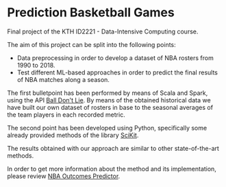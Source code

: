 # Prediction Basketball Games

Final project of the KTH ID2221 - Data-Intensive Computing course.

The aim of this project can be split into the following points:
* Data preprocessing in order to develop a dataset of NBA rosters from
1990 to 2018.
* Test different ML-based approaches in order to predict the final results
of NBA matches along a season.

The first bulletpoint has been performed by means of Scala and Spark, using
the API [Ball Don't Lie](https://www.balldontlie.io). By means of the obtained historical data we have built our own dataset of rosters in base to
the seasonal averages of the team players in each recorded metric.

The second point has been developed using Python, specifically some already
provided methods of the library [SciKit](https://scikit-learn.org/stable/).

The results obtained with our approach are similar to other state-of-the-art methods.

In order to get more information about the method and its implementation, please review
[NBA Outcomes Predictor](NBA_Outcomes_Predictor.pdf).

